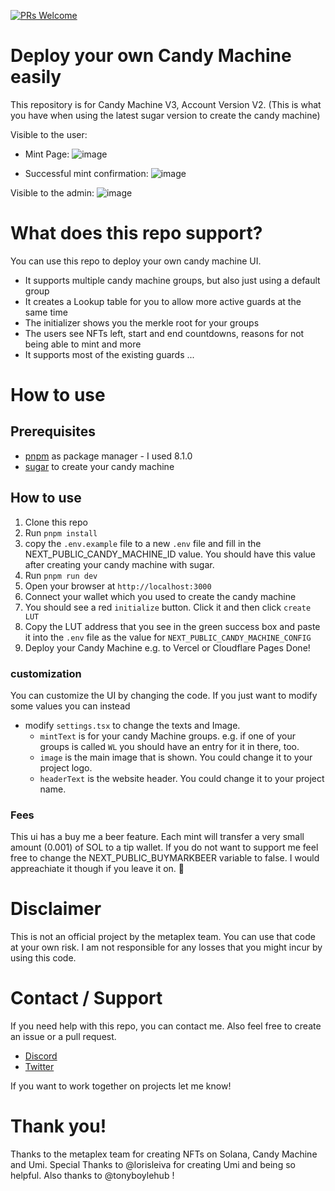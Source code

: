[![PRs Welcome](https://img.shields.io/badge/PRs-welcome-brightgreen.svg?style=flat-square)](https://makeapullrequest.com)

# Deploy your own Candy Machine easily
This repository is for Candy Machine V3, Account Version V2. (This is what you have when using the latest sugar version to create the candy machine)

Visible to the user:

- Mint Page:
![image](https://github.com/MarkSackerberg/umi-cmv3-ui-inofficial/assets/93528482/0ac70bda-5eee-4f6a-8035-ccf127fffc80)

- Successful mint confirmation:
![image](https://github.com/MarkSackerberg/umi-cmv3-ui-inofficial/assets/93528482/7e671345-914a-4d22-bf9f-763006a66560) 

Visible to the admin:
![image](https://github.com/MarkSackerberg/umi-cmv3-ui-inofficial/assets/93528482/560f29bd-3d25-411a-b099-9609820ca223)

# What does this repo support?
You can use this repo to deploy your own candy machine UI. 
- It supports multiple candy machine groups, but also just using a default group
- It creates a Lookup table for you to allow more active guards at the same time
- The initializer shows you the merkle root for your groups
- The users see NFTs left, start and end countdowns, reasons for not being able to mint and more
- It supports most of the existing guards
...

# How to use
## Prerequisites
- [pnpm](https://pnpm.io/installation) as package manager - I used 8.1.0
- [sugar](https://docs.metaplex.com/developer-tools/sugar/guides/sugar-for-cmv3) to create your candy machine

## How to use
1. Clone this repo
2. Run `pnpm install`
3. copy the `.env.example` file to a new `.env` file and fill in the NEXT_PUBLIC_CANDY_MACHINE_ID value. You should have this value after creating your candy machine with sugar. 
3. Run `pnpm run dev`
4. Open your browser at `http://localhost:3000`
5. Connect your wallet which you used to create the candy machine
6. You should see a red `initialize` button. Click it and then click `create LUT`
7. Copy the LUT address that you see in the green success box and paste it into the `.env` file as the value for `NEXT_PUBLIC_CANDY_MACHINE_CONFIG`
8. Deploy your Candy Machine e.g. to Vercel or Cloudflare Pages
Done!

### customization
You can customize the UI by changing the code. If you just want to modify some values you can instead
- modify `settings.tsx` to change the texts and Image. 
  - `mintText` is for your candy Machine groups. e.g. if one of your groups is called `WL` you should have an entry for it in there, too.
  - `image` is the main image that is shown. You could change it to your project logo.
  - `headerText` is the website header. You could change it to your project name.

### Fees
This ui has a buy me a beer feature. Each mint will transfer a very small amount (0.001) of SOL to a tip wallet. If you do not want to support me feel free to change the NEXT_PUBLIC_BUYMARKBEER variable to false. I would appreachiate it though if you leave it on. 🍻

# Disclaimer
This is not an official project by the metaplex team. You can use that code at your own risk. I am not responsible for any losses that you might incur by using this code.

# Contact / Support
If you need help with this repo, you can contact me. Also feel free to create an issue or a pull request.
- [Discord](https://discordapp.com/users/marksackerberg)
- [Twitter](https://twitter.com/MarkSackerberg)

If you want to work together on projects let me know!

# Thank you!
Thanks to the metaplex team for creating NFTs on Solana, Candy Machine and Umi. Special Thanks to @lorisleiva for creating Umi and being so helpful. Also thanks to @tonyboylehub !